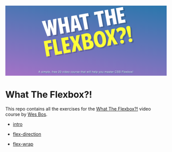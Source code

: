 ![Flexbox](/flexbox.png)
# What The Flexbox?!

This repo contains all the exercises for the [What The Flexbox?!](https://flexbox.io) video course by [Wes Bos](https://github.com/wesbos).

* [intro](https://eneax.github.io/learn-flexbox/intro)

* [flex-direction](https://eneax.github.io/learn-flexbox/flex-direction)

* [flex-wrap](https://eneax.github.io/learn-flexbox/flex-wrap)